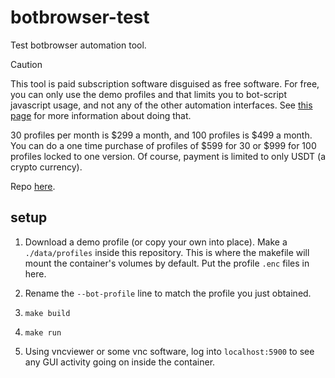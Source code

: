 # botbrowser-test

Test botbrowser automation tool.

> [!CAUTION]
> This tool is paid subscription software disguised as free software. For free,
> you can only use the demo profiles and that limits you to bot-script javascript
> usage, and not any of the other automation interfaces. See
> [this page](https://github.com/botswin/BotBrowser/tree/main/examples/bot-script) 
> for more information about doing that.
>
> 30 profiles per month is $299 a month, and 100 profiles is $499 a month. You
> can do a one time purchase of profiles of $599 for 30 or $999 for 100 profiles
> locked to one version. Of course, payment is limited to only USDT (a crypto
> currency).

Repo [here](https://github.com/botswin/BotBrowser/tree/main).

## setup

1. Download a demo profile (or copy your own into place). Make a `./data/profiles`
   inside this repository. This is where the makefile will mount the container's
   volumes by default. Put the profile `.enc` files in here.

1. Rename the `--bot-profile` line to match the profile you just obtained.

1. `make build`

1. `make run`

1. Using vncviewer or some vnc software, log into `localhost:5900` to see any
   GUI activity going on inside the container.
